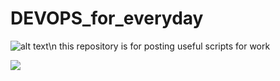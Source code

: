 # DEVOPS_for_everyday
![alt text](https://www.codewars.com/users/Aleynikov_A/badges/large)\n
this repository is for posting useful scripts for work
<div>
    <a href="https://github.com/tacitcoast/github-readme-stats"><img align="center" src="https://github-readme-stats.vercel.app/api?username=LF3551&show_icons=true&theme=radical"></a>
</div>

